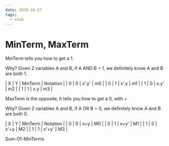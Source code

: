 ```yaml
---
date: 2020-10-27
tags: 
  - stub
---
```


# MinTerm, MaxTerm

MinTerm tells you how to get a 1.

Why? Given 2 variables A and B, if A AND B = 1, we definitely know A and B are both 1.

| X | Y | MinTerm | Notation |
| 0 | 0 | x'.y'   | m0       |
| 0 | 1 | x'.y    | m1       |
| 1 | 0 | x.y'    | m2       |
| 1 | 1 | x.y     | m3       |

MaxTerm is the opposite, it tells you how to get a 0, with +

Why? Given 2 variables A and B, if A OR B = 0, we definitely know A and B are both 0.

| X | Y | MinTerm | Notation |
| 0 | 0 | x+y     | M0       |
| 0 | 1 | x+y'    | M1       |
| 1 | 0 | x'+y    | M2       |
| 1 | 1 | x'+y'   | M3       |

Sum-Of-MinTerms

